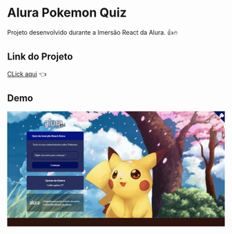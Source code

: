 # Alura Pokemon Quiz
Projeto desenvolvido durante a Imersão React da Alura. 👍🔥

## Link do Projeto

[CLick aqui](https://quiz-alura-git-master.ygorpinto.vercel.app/) 👈

## Demo

![Screenshot](ezgif-6-4d07b32476d3.gif)

